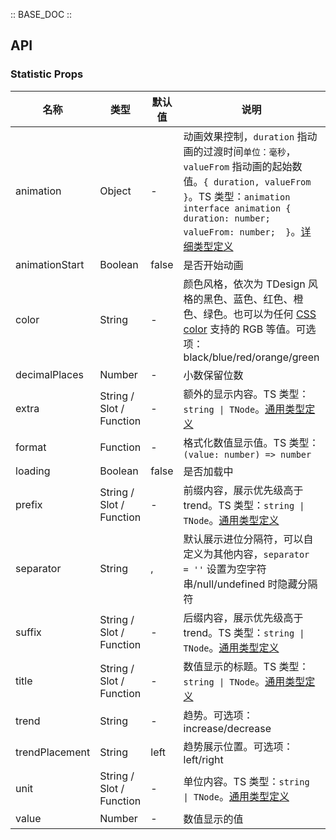 :: BASE_DOC ::

## API
### Statistic Props

名称 | 类型 | 默认值 | 说明 | 必传
-- | -- | -- | -- | --
animation | Object | - | 动画效果控制，`duration` 指动画的过渡时间`单位：毫秒`，`valueFrom` 指动画的起始数值。`{ duration, valueFrom }`。TS 类型：`animation` `interface animation { duration: number; valueFrom: number;  }`。[详细类型定义](https://github.com/Tencent/tdesign-vue/tree/develop/src/statistic/type.ts) | N
animationStart | Boolean | false | 是否开始动画 | N
color | String | - | 颜色风格，依次为 TDesign 风格的黑色、蓝色、红色、橙色、绿色。也可以为任何 [CSS color](https://developer.mozilla.org/en-US/docs/Web/CSS/color_value) 支持的 RGB 等值。可选项：black/blue/red/orange/green | N
decimalPlaces | Number | - | 小数保留位数 | N
extra | String / Slot / Function | - | 额外的显示内容。TS 类型：`string \| TNode`。[通用类型定义](https://github.com/Tencent/tdesign-vue/blob/develop/src/common.ts) | N
format | Function | - | 格式化数值显示值。TS 类型：`(value: number) => number` | N
loading | Boolean | false | 是否加载中 | N
prefix | String / Slot / Function | - | 前缀内容，展示优先级高于 trend。TS 类型：`string \| TNode`。[通用类型定义](https://github.com/Tencent/tdesign-vue/blob/develop/src/common.ts) | N
separator | String | , | 默认展示进位分隔符，可以自定义为其他内容，`separator = ''` 设置为空字符串/null/undefined 时隐藏分隔符 | N
suffix | String / Slot / Function | - | 后缀内容，展示优先级高于 trend。TS 类型：`string \| TNode`。[通用类型定义](https://github.com/Tencent/tdesign-vue/blob/develop/src/common.ts) | N
title | String / Slot / Function | - | 数值显示的标题。TS 类型：`string \| TNode`。[通用类型定义](https://github.com/Tencent/tdesign-vue/blob/develop/src/common.ts) | N
trend | String | - | 趋势。可选项：increase/decrease | N
trendPlacement | String | left | 趋势展示位置。可选项：left/right | N
unit | String / Slot / Function | - | 单位内容。TS 类型：`string \| TNode`。[通用类型定义](https://github.com/Tencent/tdesign-vue/blob/develop/src/common.ts) | N
value | Number | - | 数值显示的值 | N
